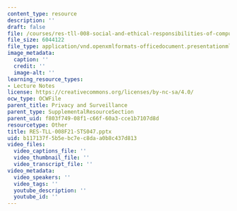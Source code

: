 ```yaml
---
content_type: resource
description: ''
draft: false
file: /courses/res-tll-008-social-and-ethical-responsibilities-of-computing-serc-fall-2021/b117137f5b5ebc7ec8daa0b8c437d813_RES-TLL-008F21-STS047.pptx
file_size: 6044122
file_type: application/vnd.openxmlformats-officedocument.presentationml.presentation
image_metadata:
  caption: ''
  credit: ''
  image-alt: ''
learning_resource_types:
- Lecture Notes
license: https://creativecommons.org/licenses/by-nc-sa/4.0/
ocw_type: OCWFile
parent_title: Privacy and Surveillance
parent_type: SupplementalResourceSection
parent_uid: f803f749-08f1-c66f-60a3-cce1b7107d8d
resourcetype: Other
title: RES-TLL-008F21-STS047.pptx
uid: b117137f-5b5e-bc7e-c8da-a0b8c437d813
video_files:
  video_captions_file: ''
  video_thumbnail_file: ''
  video_transcript_file: ''
video_metadata:
  video_speakers: ''
  video_tags: ''
  youtube_description: ''
  youtube_id: ''
---
```

